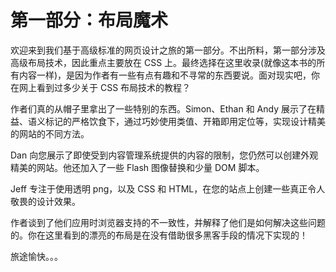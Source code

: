 # 第一部分：布局魔术

<!-- ch 1~5 -->

欢迎来到我们基于高级标准的网页设计之旅的第一部分。不出所料，第一部分涉及高级布局技术，因此重点主要放在 CSS 上。最终选择在这里收录(就像这本书的所有内容一样)，是因为作者有一些有点有趣和不寻常的东西要说。面对现实吧，你在网上看到过多少关于 CSS 布局技术的教程？

作者们真的从帽子里拿出了一些特别的东西。Simon、Ethan 和 Andy 展示了在精益、语义标记的严格饮食下，通过巧妙使用类值、开箱即用定位等，实现设计精美的网站的不同方法。

Dan 向您展示了即使受到内容管理系统提供的内容的限制，您仍然可以创建外观精美的网站。他还加入了一些 Flash 图像替换和少量 DOM 脚本。

Jeff 专注于使用透明 png，以及 CSS 和 HTML，在您的站点上创建一些真正令人敬畏的设计效果。

作者谈到了他们应用时浏览器支持的不一致性，并解释了他们是如何解决这些问题的。你在这里看到的漂亮的布局是在没有借助很多黑客手段的情况下实现的！

旅途愉快。。。